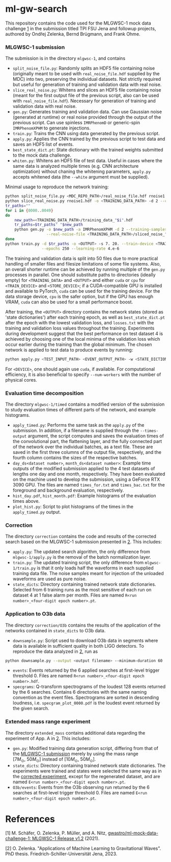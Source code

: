 # ml-gw-search

This repository contains the code used for the MLGWSC-1 mock data challenge [1](#references) in the submission titled TPI FSU Jena and followup projects, authored by Ondřej Zelenka, Bernd Brügmann, and Frank Ohme.

### MLGWSC-1 submission

The submission is in the directory `mlgwsc-1`, and contains
* `split_noise_file.py`: Randomly splits an HDF5 file containing noise (originally meant to be used with `real_noise_file.hdf` supplied by the MDC) into two, preserving the individual datasets. Not strictly required but useful for generation of training and validation data with real noise.
* `slice_real_noise.py`: Whitens and slices an HDF5 file containing noise (meant for the first output file of the previous script, also can be used with `real_noise_file.hdf`). Necessary for generation of training and validation data with real noise.
* `gen.py`: Generates training and validation data. Can use Gaussian noise (generated at runtime) or real noise provided through the output of the previous script. Can use spinless `IMRPhenomD` or generic-spin `IMRPhenomXPHM` to generate injections.
* `train.py`: Trains the CNN using data generated by the previous script.
* `apply.py`: Applies the CNN trained by the previous script to test data and saves an HDF5 list of events.
* `best_state_dict.pt`: State dictionary with the trained weights submitted to the mock data challenge.
* `whiten.py`: Whitens an HDF5 file of test data. Useful in cases where the same data is analyzed multiple times (e.g. CNN architecture optimization) without chaning the whitening parameters, `apply.py` accepts whitened data (the `--white` argument must be supplied).

Minimal usage to reproduce the network training:
``` bash
python split_noise_file.py <MDC_REPO_PATH>/real_noise_file.hdf rnoise1.hdf rnoise2.hdf
python slice_real_noise.py rnoise1.hdf -o <TRAINING_DATA_PATH> -d 2 --chunk-size 24000
tr_paths=""
for i in {0000..0049}
do
    new_path=<TRAINING_DATA_PATH>/training_data_"$i".hdf 
    tr_paths=$tr_paths" "$new_path
    python gen.py -o $new_path -a IMRPhenomXPHM -d 2 --training-samples 10000 10000 --validation-samples 2000 2000 \
                  --real-noise-file <TRAINING_DATA_PATH>/sliced_noise_"$i".hdf
done
python train.py -d $tr_paths -o <OUTPUT> -s 7. 20. --train-device <TRAIN_DEVICE> --store-device <STORE_DEVICE> \
                --epochs 250 --learning-rate 4.e-6
```
The training and validation data is split into 50 files due to more practical handling of smaller files and filesize limitations of some file systems. Also, an overall shorter runtime can be achieved by running multiple of the `gen.py` processes in parallel. One should substitute paths to directories (ideally empty) for `<TRAINING_DATA>` and `<OUTPUT>` and either `cuda` or `cpu` for `<TRAIN_DEVICE>` and `<STORE_DEVICE>`; if a CUDA-compatible GPU is installed and available to PyTorch, `cuda` can be used for the training device. For the data storage device, `cpu` is the safer option, but if the GPU has enough VRAM, `cuda` can also be used for a small performance boost.

After training, the `<OUTPUT>` directory contains the network states (stored as 'state dictionaries') after each training epoch, as well as `best_state_dict.pt` after the epoch with the lowest validation loss, and `losses.txt` with the training and validation loss values throughout the training. Experiments during development suggest that the best performance on test dataset 4 is achieved by choosing one of the local minima of the validation loss which occur earlier during the training than the global minimum. The chosen network is applied to test data to produce events by running:
``` bash    
python apply.py <TEST_INPUT_PATH> <EVENT_OUTPUT_PATH> -w <STATE_DICTIONARY> --device <DEVICE>
```
For `<DEVICE>`, one should again use `cuda`, if available. For computational efficiency, it is also beneficial to specify `--num-workers` with the number of physical cores.

### Evaluation time decomposition

The directory `mlgwsc-1/timed` contains a modified version of the submission to study evaluation times of different parts of the network, and example histograms.
* `apply_timed.py`: Performs the same task as the `apply.py` of the submission. In addition, if a filename is supplied through the `--times-output` argument, the script computes and saves the evaluation times of the convolutional part, the flattening layer, and the fully connected part of the network over the individual batches, as a text file. These are saved in the first three columns of the output file, respectively, and the fourth column contains the sizes of the respective batches.
* `day_ds<dataset number>`, `month_ds<dataset number>`: Example time outputs of the modified submission applied to the 4 test datasets of lengths one day and one month, respectively. They have been evaluated on the machine used to develop the submission, using a GeForce RTX 3090 GPU. The files are named `times_for.txt` and `times_bac.txt` for the foreground and background evaluation, respectively.
* `hist_day.pdf`, `hist_month.pdf`: Example histograms of the evaluation times above.
* `plot_hist.py`: Script to plot histograms of the times in the `apply_timed.py` output.

### Correction

The directory `correction` contains the code and results of the corrected search based on the MLGWSC-1 submission presented in [2](#references). This includes:
* `apply.py`: The updated search algorithm, the only difference from `mlgwsc-1/apply.py` is the removal of the batch normalization layer.
* `train.py`: The updated training script, the only difference from `mlgwsc-1/train.py` is that it only loads half the waveforms in each supplied training data file. The noise samples meant for injection of the unloaded waveforms are used as pure noise.
* `state_dicts`: Directory containing trained network state dictionaries. Selected from 6 training runs as the most sensitive of each run on dataset 4 at 1 false alarm per month. Files are named `R<run number>_<four-digit epoch number>.pt`.

### Application to O3b data

The directory `correction/O3b` contains the results of the application of the networks contained in `state_dicts` to O3b data.
* `downsample.py`: Script used to download O3b data in segments where data is available in sufficient quality in both LIGO detectors. To reproduce the data analyzed in [2](#references), run as
``` bash
python downsample.py --output <output filename> --minimum-duration 60
```
* `events`: Events returned by the 6 applied searches at first-level trigger threshold 0. Files are named `R<run number>_<four-digit epoch number>.hdf`.
* `specgrams`: Q-transform spectrograms of the loudest 128 events returned by the 6 searches. Contains 6 directories with the same naming convention as the event files. Spectrograms are sorted in descending loudness, i.e. `specgram_plot_0000.pdf` is the loudest event returned by the given search.

### Extended mass range experiment

The directory `extended_mass` contains additional data regarding the experiment of App. A in [2](#references). This includes:
* `gen.py`: Modified training data generation script, differing from that of the [MLGWSC-1 submission](#mlgwsc-1-submission) merely by using the mass range $\left[7M_\odot,~ 50M_\odot\right]$ instead of $\left[10M_\odot,~ 50M_\odot\right]$.
* `state_dicts`: Directory containing trained network state dictionaries. The experiments were trained and states were selected the same way as in the [corrected experiment](#correction), except for the regenerated dataset, and are named `E<run number>_<four-digit epoch number>.pt`.
* `O3b/events`: Events from the O3b observing run returned by the 6 searches at first-level trigger threshold 0. Files are named `E<run number>_<four-digit epoch number>.pt`.

# References

[1] M. Schäfer, O. Zelenka, P. Müller, and A. Nitz, [gwastro/ml-mock-data-challenge-1: MLGWSC-1 Release v1.2](https://github.com/gwastro/ml-mock-data-challenge-1) (2021).

[2] O. Zelenka. "Applications of Machine Learning to Gravitational Waves". PhD thesis. Friedrich-Schiller-Universität Jena, 2023.
